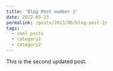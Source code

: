 ```yaml
---
title: 'Blog Post number 2'
date: 2022-05-23
permalink: /posts/2013/08/blog-post-2/
tags:
  - cool posts
  - category1
  - category2
---
```


This is the second updated post.
